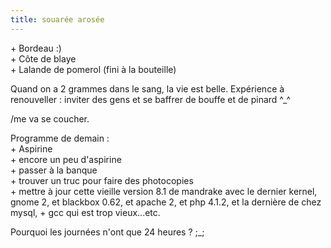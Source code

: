 ```yaml
---
title: souarée arosée
---
```


\+ Bordeau :)  
\+ Côte de blaye  
\+ Lalande de pomerol (fini à la bouteille)

Quand on a 2 grammes dans le sang, la vie est belle. Expérience à renouveller
: inviter des gens et se baffrer de bouffe et de pinard ^_^

/me va se coucher.

Programme de demain :  
\+ Aspirine  
\+ encore un peu d'aspirine  
\+ passer à la banque  
\+ trouver un truc pour faire des photocopies  
\+ mettre à jour cette vieille version 8.1 de mandrake avec le dernier kernel,
gnome 2, et blackbox 0.62, et apache 2, et php 4.1.2, et la dernière de chez
mysql, + gcc qui est trop vieux...etc.

Pourquoi les journées n'ont que 24 heures ? ;_;

